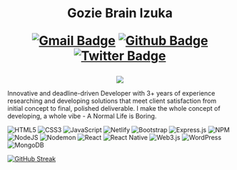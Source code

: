 <h1 align="center"> Gozie Brain Izuka
    
[![Gmail Badge](https://img.shields.io/badge/-gozkybrain@gmail.com-c14438?style=flat&logo=Gmail&logoColor=white&link=mailto:gozkybrain@gmail.com)](mailto:gozkybrain@gmail.com) 
[![Github Badge](https://img.shields.io/badge/-gozkybrain-grey?style=flat&logo=github&logoColor=white&link=https://github.com/gozkybrain/)](https://gozkybrain.netlify.app/) 
[![Twitter Badge](https://img.shields.io/badge/-gozkybrain4u-00acee?style=flat&logo=twitter&logoColor=white&link=https://twitter.com/gozkybrain4u/)](https://www.twitter.com/gozkybrain4u/) 

</h1>

<p align="center">
    <img src="https://github-profile-summary-cards.vercel.app/api/cards/profile-details?username=gozkybrain&theme=github"
        </p>

<p align='left'>Innovative and deadline-driven Developer with 3+ years of experience researching and developing solutions that meet client satisfaction from initial concept to final, polished deliverable. I make the whole concept of developing, a whole vibe - A Normal Life is Boring.</p>

![HTML5](https://img.shields.io/badge/html5-%23E34F26.svg?style=for-the-badge&logo=html5&logoColor=white) 
![CSS3](https://img.shields.io/badge/css3-%231572B6.svg?style=for-the-badge&logo=css3&logoColor=white) 
![JavaScript](https://img.shields.io/badge/javascript-%23323330.svg?style=for-the-badge&logo=javascript&logoColor=%23F7DF1E) 
![Netlify](https://img.shields.io/badge/netlify-%23000000.svg?style=for-the-badge&logo=netlify&logoColor=#00C7B7) 
![Bootstrap](https://img.shields.io/badge/bootstrap-%238511FA.svg?style=for-the-badge&logo=bootstrap&logoColor=white) 
![Express.js](https://img.shields.io/badge/express.js-%23404d59.svg?style=for-the-badge&logo=express&logoColor=%2361DAFB) 
![NPM](https://img.shields.io/badge/NPM-%23CB3837.svg?style=for-the-badge&logo=npm&logoColor=white) 
![NodeJS](https://img.shields.io/badge/node.js-6DA55F?style=for-the-badge&logo=node.js&logoColor=white) 
![Nodemon](https://img.shields.io/badge/NODEMON-%23323330.svg?style=for-the-badge&logo=nodemon&logoColor=%BBDEAD) 
![React](https://img.shields.io/badge/react-%2320232a.svg?style=for-the-badge&logo=react&logoColor=%2361DAFB) 
![React Native](https://img.shields.io/badge/react_native-%2320232a.svg?style=for-the-badge&logo=react&logoColor=%2361DAFB) 
![Web3.js](https://img.shields.io/badge/web3.js-F16822?style=for-the-badge&logo=web3.js&logoColor=white) 
![WordPress](https://img.shields.io/badge/WordPress-%23117AC9.svg?style=for-the-badge&logo=WordPress&logoColor=white) 
![MongoDB](https://img.shields.io/badge/MongoDB-%234ea94b.svg?style=for-the-badge&logo=mongodb&logoColor=white) 


[![GitHub Streak](https://streak-stats.demolab.com?user=gozkybrain)](https://git.io/streak-stats)




<!-- Proudly created with GPRM ( https://gprm.itsvg.in ) -->
